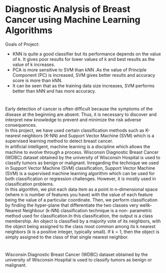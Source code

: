 # Diagnostic Analysis of Breast Cancer using Machine Learning Algorithms      
                           
Goals of Project:                                                                         
                                          
* KNN is quite a good classifier but its performance depends on the value of k. It gives poor results for lower values of k and best results as the value of k increases.
* PCA is more sensitive to SVM than kNN .As the value of Principle Component (PC) is increased, SVM gives better results and accuracy score is more than kNN.
* It can be seen that as the training data size increases, SVM performs better than kNN and has more accuracy.                         
#         
Early detection of cancer is often difﬁcult because the symptoms of the disease at the beginning are absent. Thus, it is necessary to discover and interpret new knowledge to prevent and minimize the risk adverse consequences.                        
In this project, we have used certain classification methods such as K-nearest neighbors (K-NN) and Support Vector Machine (SVM) which is a supervised learning method to detect breast cancer.       
In artiﬁcial intelligent, machine learning is a discipline which allows the machine to evolve through a process. Wisconsin Diagnostic Breast Cancer (WDBC) dataset obtained by the university of Wisconsin Hospital is used to classify tumors as benign or malignant. Inregarding the technique we used in Support Vector Machine (SVM) classification, Support Vector Machine (SVM) is a supervised machine learning algorithm which can be used for both classification or regression challenges. However, it is mostly used in classification problems.       
In this algorithm, we plot each data item as a point in n-dimensional space (where n is number of features you have) with the value of each feature being the value of a particular coordinate. Then, we perform classification by finding the hyper-plane that differentiate the two classes very wellk- Nearest Neighbour (k-NN) classification technique is a non- parametric method used for classification.In this classification, the output is a class membership.
An object is classified by a majority vote of its neighbors, with the object being assigned to the class most common among its k nearest neighbors (k is a positive integer, typically small). If k = 1, then the object is simply assigned to the class of that single nearest neighbor.        

#     

Wisconsin Diagnostic Breast Cancer (WDBC) dataset obtained by the university of Wisconsin Hospital is used to classify tumors as benign or malignant.

